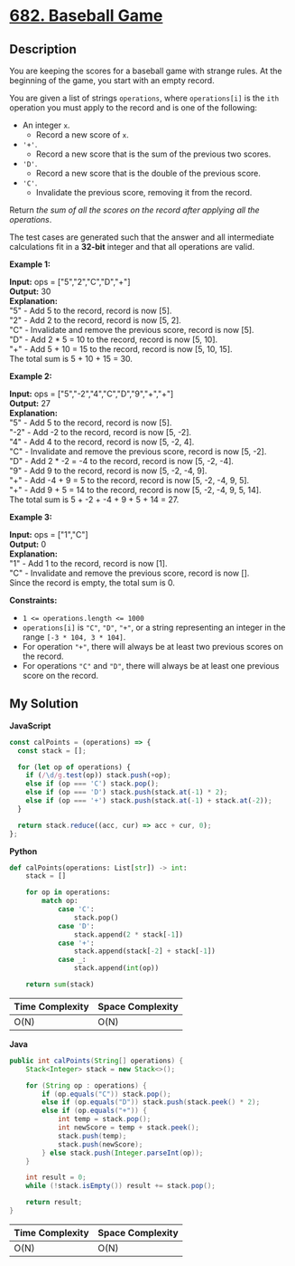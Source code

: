 # [682. Baseball Game](https://leetcode.com/problems/baseball-game)

## Description

You are keeping the scores for a baseball game with strange rules. At the beginning of the game, you start with an empty record.

You are given a list of strings `operations`, where `operations[i]` is the `ith` operation you must apply to the record and is one of the following:

- An integer `x`.
  - Record a new score of `x`.
- `'+'`.
  - Record a new score that is the sum of the previous two scores.
- `'D'`.
  - Record a new score that is the double of the previous score.
- `'C'`.
  - Invalidate the previous score, removing it from the record.

Return _the sum of all the scores on the record after applying all the operations_.

The test cases are generated such that the answer and all intermediate calculations fit in a **32-bit** integer and that all operations are valid.

**Example 1:**

**Input:** ops = \["5","2","C","D","+"\]  
**Output:** 30  
**Explanation:**  
"5" - Add 5 to the record, record is now \[5\].  
"2" - Add 2 to the record, record is now \[5, 2\].  
"C" - Invalidate and remove the previous score, record is now \[5\].  
"D" - Add 2 \* 5 = 10 to the record, record is now \[5, 10\].  
"+" - Add 5 + 10 = 15 to the record, record is now \[5, 10, 15\].  
The total sum is 5 + 10 + 15 = 30.

**Example 2:**

**Input:** ops = \["5","-2","4","C","D","9","+","+"\]  
**Output:** 27  
**Explanation:**  
"5" - Add 5 to the record, record is now \[5\].  
"-2" - Add -2 to the record, record is now \[5, -2\].  
"4" - Add 4 to the record, record is now \[5, -2, 4\].  
"C" - Invalidate and remove the previous score, record is now \[5, -2\].  
"D" - Add 2 \* -2 = -4 to the record, record is now \[5, -2, -4\].  
"9" - Add 9 to the record, record is now \[5, -2, -4, 9\].  
"+" - Add -4 + 9 = 5 to the record, record is now \[5, -2, -4, 9, 5\].  
"+" - Add 9 + 5 = 14 to the record, record is now \[5, -2, -4, 9, 5, 14\].  
The total sum is 5 + -2 + -4 + 9 + 5 + 14 = 27.

**Example 3:**

**Input:** ops = \["1","C"\]  
**Output:** 0  
**Explanation:**  
"1" - Add 1 to the record, record is now \[1\].  
"C" - Invalidate and remove the previous score, record is now \[\].  
Since the record is empty, the total sum is 0.

**Constraints:**

- `1 <= operations.length <= 1000`
- `operations[i]` is `"C"`, `"D"`, `"+"`, or a string representing an integer in the range `[-3 * 104, 3 * 104]`.
- For operation `"+"`, there will always be at least two previous scores on the record.
- For operations `"C"` and `"D"`, there will always be at least one previous score on the record.

## My Solution

**JavaScript**

```js
const calPoints = (operations) => {
  const stack = [];

  for (let op of operations) {
    if (/\d/g.test(op)) stack.push(+op);
    else if (op === 'C') stack.pop();
    else if (op === 'D') stack.push(stack.at(-1) * 2);
    else if (op === '+') stack.push(stack.at(-1) + stack.at(-2));
  }

  return stack.reduce((acc, cur) => acc + cur, 0);
};
```

**Python**

```py
def calPoints(operations: List[str]) -> int:
    stack = []

    for op in operations:
        match op:
            case 'C':
                stack.pop()
            case 'D':
                stack.append(2 * stack[-1])
            case '+':
                stack.append(stack[-2] + stack[-1])
            case _:
                stack.append(int(op))

    return sum(stack)
```

| Time Complexity | Space Complexity |
| --------------- | ---------------- |
| O(N)            | O(N)             |

**Java**

```java
public int calPoints(String[] operations) {
    Stack<Integer> stack = new Stack<>();

    for (String op : operations) {
        if (op.equals("C")) stack.pop();
        else if (op.equals("D")) stack.push(stack.peek() * 2);
        else if (op.equals("+")) {
            int temp = stack.pop();
            int newScore = temp + stack.peek();
            stack.push(temp);
            stack.push(newScore);
        } else stack.push(Integer.parseInt(op));
    }

    int result = 0;
    while (!stack.isEmpty()) result += stack.pop();

    return result;
}
```

| Time Complexity | Space Complexity |
| --------------- | ---------------- |
| O(N)            | O(N)             |
